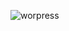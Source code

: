 ![worpress](https://user-images.githubusercontent.com/50894237/61978409-1861b800-afa6-11e9-9214-81a3d1777025.jpg)

